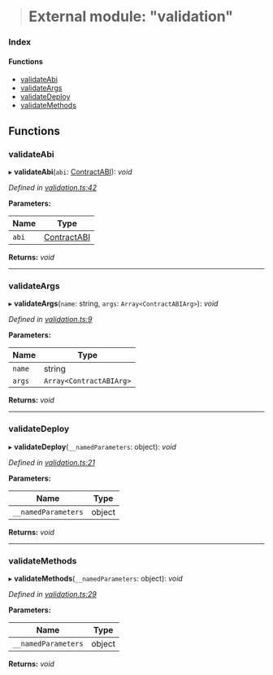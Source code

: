 > # External module: "validation"

### Index

#### Functions

* [validateAbi](_validation_.md#validateabi)
* [validateArgs](_validation_.md#validateargs)
* [validateDeploy](_validation_.md#validatedeploy)
* [validateMethods](_validation_.md#validatemethods)

## Functions

###  validateAbi

▸ **validateAbi**(`abi`: [ContractABI](_types_.md#contractabi)): *void*

*Defined in [validation.ts:42](https://github.com/polkadot-js/api/blob/1a80bde/packages/api-contract/src/validation.ts#L42)*

**Parameters:**

Name | Type |
------ | ------ |
`abi` | [ContractABI](_types_.md#contractabi) |

**Returns:** *void*

___

###  validateArgs

▸ **validateArgs**(`name`: string, `args`: `Array<ContractABIArg>`): *void*

*Defined in [validation.ts:9](https://github.com/polkadot-js/api/blob/1a80bde/packages/api-contract/src/validation.ts#L9)*

**Parameters:**

Name | Type |
------ | ------ |
`name` | string |
`args` | `Array<ContractABIArg>` |

**Returns:** *void*

___

###  validateDeploy

▸ **validateDeploy**(`__namedParameters`: object): *void*

*Defined in [validation.ts:21](https://github.com/polkadot-js/api/blob/1a80bde/packages/api-contract/src/validation.ts#L21)*

**Parameters:**

Name | Type |
------ | ------ |
`__namedParameters` | object |

**Returns:** *void*

___

###  validateMethods

▸ **validateMethods**(`__namedParameters`: object): *void*

*Defined in [validation.ts:29](https://github.com/polkadot-js/api/blob/1a80bde/packages/api-contract/src/validation.ts#L29)*

**Parameters:**

Name | Type |
------ | ------ |
`__namedParameters` | object |

**Returns:** *void*
